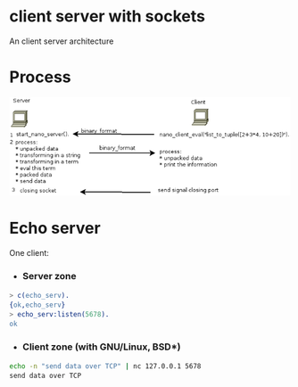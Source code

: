 # client server with sockets
An client server architecture

# Process
![Image Process](https://raw.githubusercontent.com/innaky/misc/master/client_server_sockets/server_client.png)

# Echo server

 One client:

- ### Server zone
```erlang
> c(echo_serv).
{ok,echo_serv}
> echo_serv:listen(5678).
ok
```

- ### Client zone (with GNU/Linux, BSD*)
```bash
echo -n "send data over TCP" | nc 127.0.0.1 5678
send data over TCP
```
